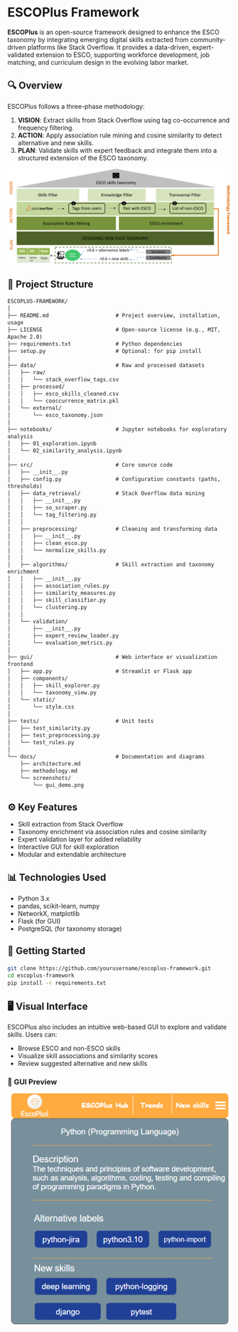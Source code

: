 # ESCOPlus Framework

**ESCOPlus** is an open-source framework designed to enhance the ESCO taxonomy by integrating emerging digital skills extracted from community-driven platforms like Stack Overflow. It provides a data-driven, expert-validated extension to ESCO, supporting workforce development, job matching, and curriculum design in the evolving labor market.

## 🔍 Overview

ESCOPlus follows a three-phase methodology:

1. **VISION**: Extract skills from Stack Overflow using tag co-occurrence and frequency filtering.
2. **ACTION**: Apply association rule mining and cosine similarity to detect alternative and new skills.
3. **PLAN**: Validate skills with expert feedback and integrate them into a structured extension of the ESCO taxonomy.

![esco_plus_schemas.png](https://github.com/dkavargy/ESCOPlus/blob/main/esco_plus_schema.png)

## 📁 Project Structure
```
ESCOPLUS-FRAMEWORK/
│
├── README.md                     # Project overview, installation, usage
├── LICENSE                       # Open-source license (e.g., MIT, Apache 2.0)
├── requirements.txt              # Python dependencies
├── setup.py                      # Optional: for pip install
│
├── data/                         # Raw and processed datasets
│   ├── raw/
│   │   └── stack_overflow_tags.csv
│   ├── processed/
│   │   ├── esco_skills_cleaned.csv
│   │   └── cooccurrence_matrix.pkl
│   └── external/
│       └── esco_taxonomy.json
│
├── notebooks/                    # Jupyter notebooks for exploratory analysis
│   ├── 01_exploration.ipynb
│   └── 02_similarity_analysis.ipynb
│
├── src/                          # Core source code
│   ├── __init__.py
│   ├── config.py                 # Configuration constants (paths, thresholds)
│   ├── data_retrieval/           # Stack Overflow data mining
│   │   ├── __init__.py
│   │   ├── so_scraper.py
│   │   └── tag_filtering.py
│   │
│   ├── preprocessing/            # Cleaning and transforming data
│   │   ├── __init__.py
│   │   ├── clean_esco.py
│   │   └── normalize_skills.py
│   │
│   ├── algorithms/               # Skill extraction and taxonomy enrichment
│   │   ├── __init__.py
│   │   ├── association_rules.py
│   │   ├── similarity_measures.py
│   │   ├── skill_classifier.py
│   │   └── clustering.py
│   │
│   └── validation/
│       ├── __init__.py
│       ├── expert_review_loader.py
│       └── evaluation_metrics.py
│
├── gui/                          # Web interface or visualization frontend
│   ├── app.py                    # Streamlit or Flask app
│   ├── components/
│   │   ├── skill_explorer.py
│   │   └── taxonomy_view.py
│   └── static/
│       └── style.css
│
├── tests/                        # Unit tests
│   ├── test_similarity.py
│   ├── test_preprocessing.py
│   └── test_rules.py
│
└── docs/                         # Documentation and diagrams
    ├── architecture.md
    ├── methodology.md
    └── screenshots/
        └── gui_demo.png

```

## ⚙️ Key Features

- Skill extraction from Stack Overflow
- Taxonomy enrichment via association rules and cosine similarity
- Expert validation layer for added reliability
- Interactive GUI for skill exploration
- Modular and extendable architecture

## 📊 Technologies Used

- Python 3.x
- pandas, scikit-learn, numpy
- NetworkX, matplotlib
- Flask (for GUI)
- PostgreSQL (for taxonomy storage)

## 🚀 Getting Started

```bash
git clone https://github.com/yourusername/escoplus-framework.git
cd escoplus-framework
pip install -r requirements.txt
```

## 🖥️ Visual Interface

ESCOPlus also includes an intuitive web-based GUI to explore and validate skills. Users can:

- Browse ESCO and non-ESCO skills
- Visualize skill associations and similarity scores
- Review suggested alternative and new skills

### 📸 GUI Preview

![ESCOPlus GUI](gui_of_escoplus.png)



